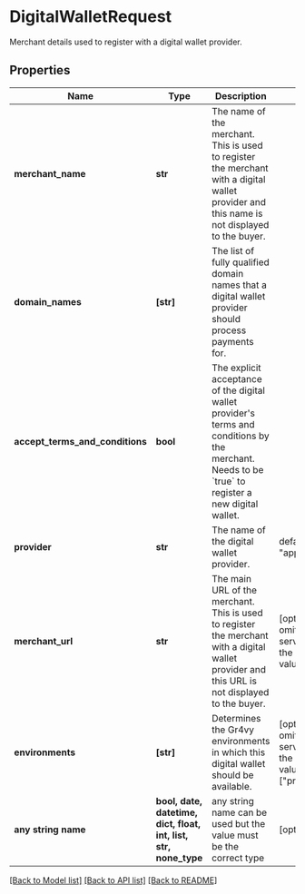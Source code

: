 # DigitalWalletRequest

Merchant details used to register with a digital wallet provider.

## Properties
Name | Type | Description | Notes
------------ | ------------- | ------------- | -------------
**merchant_name** | **str** | The name of the merchant. This is used to register the merchant with a digital wallet provider and this name is not displayed to the buyer. | 
**domain_names** | **[str]** | The list of fully qualified domain names that a digital wallet provider should process payments for. | 
**accept_terms_and_conditions** | **bool** | The explicit acceptance of the digital wallet provider&#39;s terms and conditions by the merchant. Needs to be &#x60;true&#x60; to register a new digital wallet. | 
**provider** | **str** | The name of the digital wallet provider. | defaults to "apple"
**merchant_url** | **str** | The main URL of the merchant. This is used to register the merchant with a digital wallet provider and this URL is not displayed to the buyer. | [optional]  if omitted the server will use the default value of "null"
**environments** | **[str]** | Determines the Gr4vy environments in which this digital wallet should be available. | [optional]  if omitted the server will use the default value of ["production"]
**any string name** | **bool, date, datetime, dict, float, int, list, str, none_type** | any string name can be used but the value must be the correct type | [optional]

[[Back to Model list]](../README.md#documentation-for-models) [[Back to API list]](../README.md#documentation-for-api-endpoints) [[Back to README]](../README.md)


